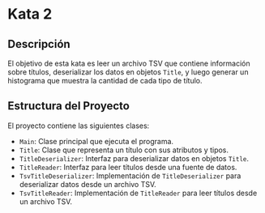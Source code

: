 # Kata 2

## Descripción

El objetivo de esta kata es leer un archivo TSV que contiene información sobre títulos, deserializar los datos en objetos `Title`, y luego generar un histograma que muestra la cantidad de cada tipo de título.

## Estructura del Proyecto

El proyecto contiene las siguientes clases:

- `Main`: Clase principal que ejecuta el programa.
- `Title`: Clase que representa un título con sus atributos y tipos.
- `TitleDeserializer`: Interfaz para deserializar datos en objetos `Title`.
- `TitleReader`: Interfaz para leer títulos desde una fuente de datos.
- `TsvTitleDeserializer`: Implementación de `TitleDeserializer` para deserializar datos desde un archivo TSV.
- `TsvTitleReader`: Implementación de `TitleReader` para leer títulos desde un archivo TSV.
